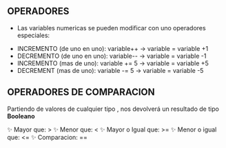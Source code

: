 ## OPERADORES

* Las variables numericas se pueden modificar con uno operadores especiales:

-   INCREMENTO (de uno en uno): variable++ -> variable = variable +1
-   DECREMENTO (de uno en uno): variable-- -> variable = variable -1
-   INCREMENTO (mas de uno): variable += 5 -> variable = variable +5
-   DECREMENT (mas de uno):  variable -= 5 -> variable = variable -5

## OPERADORES DE COMPARACION

Partiendo de valores de cualquier tipo , nos devolverá un resultado de tipo <b>Booleano</b>

✨   Mayor que: >
✨   Menor que: <
✨   Mayor o Igual que: >=
✨   Menor o igual que: <=
✨   Comparacion: ==